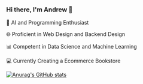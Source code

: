 ### Hi there, I'm Andrew 👋

🤖 AI and Programming Enthusiast

🌐 Proficient in Web Design and Backend Design

📊 Competent in Data Science and Machine Learning

💻 Currently Creating a Ecommerce Bookstore

<!-- Github Stats -->
[![Anurag's GitHub stats](https://github-readme-stats.vercel.app/api?username=Andrewzekid)](https://github.com/anuraghazra/github-readme-stats)
